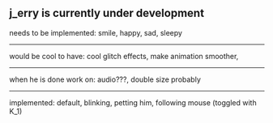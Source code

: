 j_erry is currently under development
--------------------------------------------------------------------------------------------------------------
needs to be implemented:
smile,
happy,
sad,
sleepy

--------------------------------------------------------------------------------------------------------------
would be cool to have:
cool glitch effects,
make animation smoother,

--------------------------------------------------------------------------------------------------------------
when he is done work on:
audio???,
double size probably

--------------------------------------------------------------------------------------------------------------
implemented:
default,
blinking,
petting him,
following mouse (toggled with K_1)
